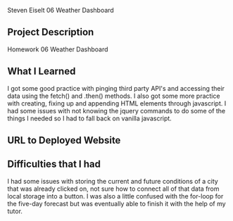 Steven Eiselt
06 Weather Dashboard

## Project Description
Homework 06 Weather Dashboard

## What I Learned
I got some good practice with pinging third party API's and accessing their data using the fetch() and .then() methods. I also got some more practice with creating, fixing up and appending HTML elements through javascript. I had some issues with not knowing the jquery commands to do some of the things I needed so I had to fall back on vanilla javascript. 

## URL to Deployed Website


## Difficulties that I had
I had some issues with storing the current and future conditions of a city that was already clicked on, not sure how to connect all of that data from local storage into a button. I was also a little confused with the for-loop for the five-day forecast but was eventually able to finish it with the help of my tutor.




